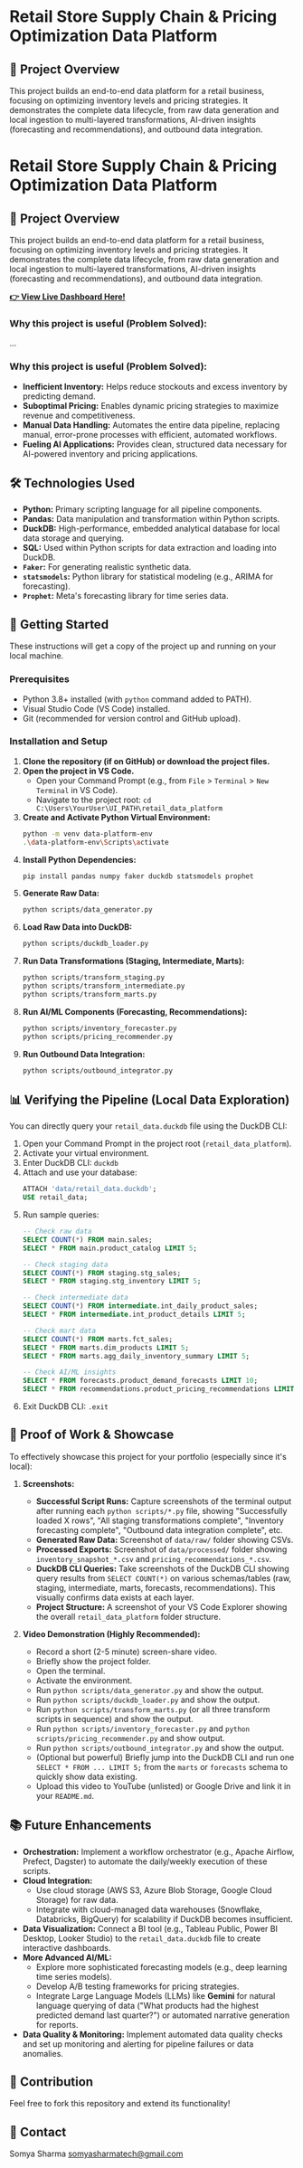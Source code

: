# Retail Store Supply Chain & Pricing Optimization Data Platform

## 🚀 Project Overview

This project builds an end-to-end data platform for a retail business, focusing on optimizing inventory levels and pricing strategies. It demonstrates the complete data lifecycle, from raw data generation and local ingestion to multi-layered transformations, AI-driven insights (forecasting and recommendations), and outbound data integration.

# Retail Store Supply Chain & Pricing Optimization Data Platform

## 🚀 Project Overview

This project builds an end-to-end data platform for a retail business, focusing on optimizing inventory levels and pricing strategies. It demonstrates the complete data lifecycle, from raw data generation and local ingestion to multi-layered transformations, AI-driven insights (forecasting and recommendations), and outbound data integration.

**[👉 View Live Dashboard Here!](https://retail-data-platform-project-ankfnfxrfg8z4p6wsrsrab.streamlit.app/)**

### Why this project is useful (Problem Solved):
...

### Why this project is useful (Problem Solved):

* **Inefficient Inventory:** Helps reduce stockouts and excess inventory by predicting demand.
* **Suboptimal Pricing:** Enables dynamic pricing strategies to maximize revenue and competitiveness.
* **Manual Data Handling:** Automates the entire data pipeline, replacing manual, error-prone processes with efficient, automated workflows.
* **Fueling AI Applications:** Provides clean, structured data necessary for AI-powered inventory and pricing applications.



## 🛠️ Technologies Used

* **Python:** Primary scripting language for all pipeline components.
* **Pandas:** Data manipulation and transformation within Python scripts.
* **DuckDB:** High-performance, embedded analytical database for local data storage and querying.
* **SQL:** Used within Python scripts for data extraction and loading into DuckDB.
* **`Faker`:** For generating realistic synthetic data.
* **`statsmodels`:** Python library for statistical modeling (e.g., ARIMA for forecasting).
* **`Prophet`:** Meta's forecasting library for time series data.

## 🚀 Getting Started

These instructions will get a copy of the project up and running on your local machine.

### Prerequisites

* Python 3.8+ installed (with `python` command added to PATH).
* Visual Studio Code (VS Code) installed.
* Git (recommended for version control and GitHub upload).

### Installation and Setup

1.  **Clone the repository (if on GitHub) or download the project files.**
2.  **Open the project in VS Code.**
    * Open your Command Prompt (e.g., from `File` > `Terminal` > `New Terminal` in VS Code).
    * Navigate to the project root: `cd C:\Users\YourUser\UI_PATH\retail_data_platform`
3.  **Create and Activate Python Virtual Environment:**
    ```bash
    python -m venv data-platform-env
    .\data-platform-env\Scripts\activate
    ```
4.  **Install Python Dependencies:**
    ```bash
    pip install pandas numpy faker duckdb statsmodels prophet
    ```
5.  **Generate Raw Data:**
    ```bash
    python scripts/data_generator.py
    ```
6.  **Load Raw Data into DuckDB:**
    ```bash
    python scripts/duckdb_loader.py
    ```
7.  **Run Data Transformations (Staging, Intermediate, Marts):**
    ```bash
    python scripts/transform_staging.py
    python scripts/transform_intermediate.py
    python scripts/transform_marts.py
    ```
8.  **Run AI/ML Components (Forecasting, Recommendations):**
    ```bash
    python scripts/inventory_forecaster.py
    python scripts/pricing_recommender.py
    ```
9.  **Run Outbound Data Integration:**
    ```bash
    python scripts/outbound_integrator.py
    ```

## 📊 Verifying the Pipeline (Local Data Exploration)

You can directly query your `retail_data.duckdb` file using the DuckDB CLI:

1.  Open your Command Prompt in the project root (`retail_data_platform`).
2.  Activate your virtual environment.
3.  Enter DuckDB CLI: `duckdb`
4.  Attach and use your database:
    ```sql
    ATTACH 'data/retail_data.duckdb';
    USE retail_data;
    ```
5.  Run sample queries:
    ```sql
    -- Check raw data
    SELECT COUNT(*) FROM main.sales;
    SELECT * FROM main.product_catalog LIMIT 5;

    -- Check staging data
    SELECT COUNT(*) FROM staging.stg_sales;
    SELECT * FROM staging.stg_inventory LIMIT 5;

    -- Check intermediate data
    SELECT COUNT(*) FROM intermediate.int_daily_product_sales;
    SELECT * FROM intermediate.int_product_details LIMIT 5;

    -- Check mart data
    SELECT COUNT(*) FROM marts.fct_sales;
    SELECT * FROM marts.dim_products LIMIT 5;
    SELECT * FROM marts.agg_daily_inventory_summary LIMIT 5;

    -- Check AI/ML insights
    SELECT * FROM forecasts.product_demand_forecasts LIMIT 10;
    SELECT * FROM recommendations.product_pricing_recommendations LIMIT 10;
    ```
6.  Exit DuckDB CLI: `.exit`

## 📸 Proof of Work & Showcase

To effectively showcase this project for your portfolio (especially since it's local):

1.  **Screenshots:**
    * **Successful Script Runs:** Capture screenshots of the terminal output after running each `python scripts/*.py` file, showing "Successfully loaded X rows", "All staging transformations complete", "Inventory forecasting complete", "Outbound data integration complete", etc.
    * **Generated Raw Data:** Screenshot of `data/raw/` folder showing CSVs.
    * **Processed Exports:** Screenshot of `data/processed/` folder showing `inventory_snapshot_*.csv` and `pricing_recommendations_*.csv`.
    * **DuckDB CLI Queries:** Take screenshots of the DuckDB CLI showing query results from `SELECT COUNT(*)` on various schemas/tables (raw, staging, intermediate, marts, forecasts, recommendations). This visually confirms data exists at each layer.
    * **Project Structure:** A screenshot of your VS Code Explorer showing the overall `retail_data_platform` folder structure.

2.  **Video Demonstration (Highly Recommended):**
    * Record a short (2-5 minute) screen-share video.
    * Briefly show the project folder.
    * Open the terminal.
    * Activate the environment.
    * Run `python scripts/data_generator.py` and show the output.
    * Run `python scripts/duckdb_loader.py` and show the output.
    * Run `python scripts/transform_marts.py` (or all three transform scripts in sequence) and show the output.
    * Run `python scripts/inventory_forecaster.py` and `python scripts/pricing_recommender.py` and show output.
    * Run `python scripts/outbound_integrator.py` and show the output.
    * (Optional but powerful) Briefly jump into the DuckDB CLI and run one `SELECT * FROM ... LIMIT 5;` from the `marts` or `forecasts` schema to quickly show data existing.
    * Upload this video to YouTube (unlisted) or Google Drive and link it in your `README.md`.

## 📚 Future Enhancements

* **Orchestration:** Implement a workflow orchestrator (e.g., Apache Airflow, Prefect, Dagster) to automate the daily/weekly execution of these scripts.
* **Cloud Integration:**
    * Use cloud storage (AWS S3, Azure Blob Storage, Google Cloud Storage) for raw data.
    * Integrate with cloud-managed data warehouses (Snowflake, Databricks, BigQuery) for scalability if DuckDB becomes insufficient.
* **Data Visualization:** Connect a BI tool (e.g., Tableau Public, Power BI Desktop, Looker Studio) to the `retail_data.duckdb` file to create interactive dashboards.
* **More Advanced AI/ML:**
    * Explore more sophisticated forecasting models (e.g., deep learning time series models).
    * Develop A/B testing frameworks for pricing strategies.
    * Integrate Large Language Models (LLMs) like **Gemini** for natural language querying of data ("What products had the highest predicted demand last quarter?") or automated narrative generation for reports.
* **Data Quality & Monitoring:** Implement automated data quality checks and set up monitoring and alerting for pipeline failures or data anomalies.

## 🤝 Contribution

Feel free to fork this repository and extend its functionality!

## 📧 Contact
Somya Sharma
somyasharmatech@gmail.com
